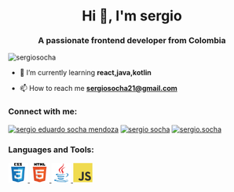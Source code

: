 <h1 align="center">Hi 👋, I'm sergio</h1>
<h3 align="center">A passionate frontend developer from Colombia</h3>

<p align="left"> <img src="https://komarev.com/ghpvc/?username=sergiosocha&label=Profile%20views&color=0e75b6&style=flat" alt="sergiosocha" /> </p>

- 🌱 I’m currently learning **react,java,kotlin**

- 📫 How to reach me **sergiosocha21@gmail.com**

<h3 align="left">Connect with me:</h3>
<p align="left">
<a href="https://linkedin.com/in/sergio eduardo socha mendoza" target="blank"><img align="center" src="https://raw.githubusercontent.com/rahuldkjain/github-profile-readme-generator/master/src/images/icons/Social/linked-in-alt.svg" alt="sergio eduardo socha mendoza" height="30" width="40" /></a>
<a href="https://fb.com/sergio socha" target="blank"><img align="center" src="https://raw.githubusercontent.com/rahuldkjain/github-profile-readme-generator/master/src/images/icons/Social/facebook.svg" alt="sergio socha" height="30" width="40" /></a>
<a href="https://instagram.com/sergio.socha" target="blank"><img align="center" src="https://raw.githubusercontent.com/rahuldkjain/github-profile-readme-generator/master/src/images/icons/Social/instagram.svg" alt="sergio.socha" height="30" width="40" /></a>
</p>

<h3 align="left">Languages and Tools:</h3>
<p align="left"> <a href="https://www.w3schools.com/css/" target="_blank" rel="noreferrer"> <img src="https://raw.githubusercontent.com/devicons/devicon/master/icons/css3/css3-original-wordmark.svg" alt="css3" width="40" height="40"/> </a> <a href="https://www.w3.org/html/" target="_blank" rel="noreferrer"> <img src="https://raw.githubusercontent.com/devicons/devicon/master/icons/html5/html5-original-wordmark.svg" alt="html5" width="40" height="40"/> </a> <a href="https://www.java.com" target="_blank" rel="noreferrer"> <img src="https://raw.githubusercontent.com/devicons/devicon/master/icons/java/java-original.svg" alt="java" width="40" height="40"/> </a> <a href="https://developer.mozilla.org/en-US/docs/Web/JavaScript" target="_blank" rel="noreferrer"> <img src="https://raw.githubusercontent.com/devicons/devicon/master/icons/javascript/javascript-original.svg" alt="javascript" width="40" height="40"/> </a> </p>


